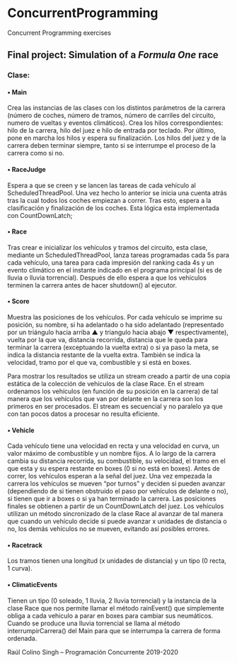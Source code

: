 # ConcurrentProgramming

Concurrent Programming exercises
## Final project: Simulation of a _Formula One_ race

### Clase:

#### •	Main

Crea las instancias de las clases con los distintos parámetros de la carrera (número de coches, número de tramos, número de carriles del circuito, numero de vueltas y eventos climáticos). Crea los hilos correspondientes: hilo de la carrera, hilo del juez e hilo de entrada por teclado. Por último, pone en marcha los hilos y espera su finalización. Los hilos del juez y de la carrera deben terminar siempre, tanto si se interrumpe el proceso de la carrera como si no.

#### •	RaceJudge

Espera a que se creen y se lancen las tareas de cada vehículo al ScheduledThreadPool. 
Una vez hecho lo anterior se inicia una cuenta atrás tras la cual todos los coches empiezan a correr. Tras esto, espera a la clasificación y finalización de los coches. Esta lógica esta implementada con CountDownLatch;

#### •	Race

Tras crear e inicializar los vehículos y tramos del circuito, esta clase, mediante un ScheduledThreadPool, lanza tareas programadas cada 5s para cada vehículo, una tarea para cada impresión del ranking cada 4s y un evento climático en el instante indicado en el programa principal (si es de lluvia o lluvia torrencial).  Después de ello espera a que los vehículos terminen la carrera antes de hacer shutdown() al ejecutor.



#### •	Score

Muestra las posiciones de los vehículos. Por cada vehículo se imprime su posición, su nombre, si ha adelantado o ha sido adelantado (representado por un triángulo hacia arriba ▲ y triangulo hacia abajo ▼ respectivamente), vuelta por la que va, distancia recorrida, distancia que le queda para terminar la carrera (exceptuando la vuelta extra) o si ya paso la meta, se indica la distancia restante de la vuelta extra. También se indica la velocidad, tramo por el que va, combustible y si está en boxes.

Para mostrar los resultados se utiliza un stream creado a partir de una copia estática de la colección de vehículos de la clase Race. En el stream ordenamos los vehículos (en función de su posición en la carrera) de tal manera que los vehículos que van por delante en la carrera son los primeros en ser procesados. El stream es secuencial y no paralelo ya que con tan pocos datos a procesar no resulta eficiente.
 

#### •	Vehicle

Cada vehículo tiene una velocidad en recta y una velocidad en curva, un valor máximo de combustible y un nombre fijos. A lo largo de la carrera cambia su distancia recorrida, su combustible, su velocidad, el tramo en el que esta y su espera restante en boxes (0 si no está en boxes).
Antes de correr, los vehículos esperan a la señal del juez. Una vez empezada la carrera los vehículos se mueven “por turnos” y deciden si pueden avanzar (dependiendo de si tienen obstruido el paso por vehículos de delante o no), si tienen que ir a boxes o si ya han terminado la carrera. Las posiciones finales se obtienen a partir de un CountDownLatch del juez.
Los vehículos utilizan un método sincronizado de la clase Race al avanzar de tal manera que cuando un vehículo decide si puede avanzar x unidades de distancia o no, los demás vehículos no se mueven, evitando así posibles errores.

#### •	Racetrack

Los tramos tienen una longitud (x unidades de distancia) y un tipo (0 recta, 1 curva).

#### •	ClimaticEvents

Tienen un tipo (0 soleado, 1 lluvia, 2 lluvia torrencial) y la instancia de la clase Race que nos permite llamar el método rainEvent() que simplemente obliga a cada vehiculo a parar en boxes para cambiar sus neumáticos. Cuando se produce una lluvia torrencial se llama al método interrumpirCarrera() del Main para que se interrumpa la carrera de forma ordenada.



Raúl Colino Singh – Programación Concurrente 2019-2020

